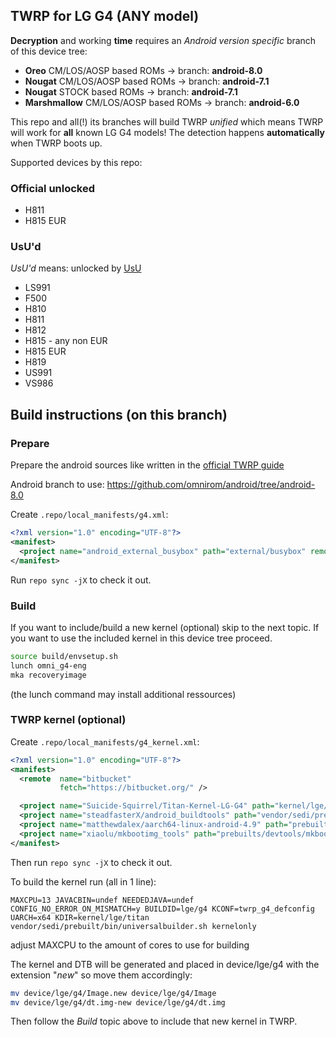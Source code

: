 ## TWRP for LG G4 (ANY model)

**Decryption** and working **time** requires an *Android version specific* branch of this device tree:

* **Oreo** CM/LOS/AOSP based ROMs -> branch: **android-8.0**
* **Nougat** CM/LOS/AOSP based ROMs -> branch: **android-7.1**
* **Nougat** STOCK based ROMs -> branch: **android-7.1**
* **Marshmallow** CM/LOS/AOSP based ROMs -> branch: **android-6.0**

This repo and all(!) its branches will build TWRP *unified* which means TWRP will work for **all** known LG G4 models!
The detection happens **automatically** when TWRP boots up.

Supported devices by this repo:

### Official unlocked
* H811
* H815 EUR

### UsU'd
_UsU'd_ means: unlocked by [UsU](https://bit.do/unlockg4)

* LS991
* F500
* H810
* H811
* H812
* H815 - any non EUR
* H815 EUR
* H819
* US991
* VS986

## Build instructions (on this branch)

### Prepare

Prepare the android sources like written in the [official TWRP guide](http://forum.xda-developers.com/showthread.php?t=1943625)

Android branch to use: https://github.com/omnirom/android/tree/android-8.0

Create `.repo/local_manifests/g4.xml`:

```xml
<?xml version="1.0" encoding="UTF-8"?>
<manifest>
  <project name="android_external_busybox" path="external/busybox" remote="omnirom" revision="android-8.0" />
</manifest>
```

Run `repo sync -jX` to check it out.

### Build

If you want to include/build a new kernel (optional) skip to the next topic. 
If you want to use the included kernel in this device tree proceed.

```sh
source build/envsetup.sh
lunch omni_g4-eng
mka recoveryimage
```
(the lunch command may install additional ressources)

### TWRP kernel (optional)

Create `.repo/local_manifests/g4_kernel.xml`:

```xml
<?xml version="1.0" encoding="UTF-8"?>
<manifest>
  <remote  name="bitbucket"
           fetch="https://bitbucket.org/" />

  <project name="Suicide-Squirrel/Titan-Kernel-LG-G4" path="kernel/lge/titan" remote="github" revision="refs/heads/oreo-mr1-release_synced" />         
  <project name="steadfasterX/android_buildtools" path="vendor/sedi/prebuilt/bin" remote="github" revision="master" />
  <project name="matthewdalex/aarch64-linux-android-4.9" path="prebuilts/gcc/linux-x86/aarch64-linux-android-4.9-kernel" remote="bitbucket" revision="master" />
  <project name="xiaolu/mkbootimg_tools" path="prebuilts/devtools/mkbootimg_tools" remote="github" revision="master" />
</manifest>
```
Then run `repo sync -jX` to check it out.

To build the kernel run (all in 1 line):

`MAXCPU=13 JAVACBIN=undef NEEDEDJAVA=undef CONFIG_NO_ERROR_ON_MISMATCH=y BUILDID=lge/g4 KCONF=twrp_g4_defconfig UARCH=x64 KDIR=kernel/lge/titan vendor/sedi/prebuilt/bin/universalbuilder.sh kernelonly`

adjust MAXCPU to the amount of cores to use for building

The kernel and DTB will be generated and placed in device/lge/g4 with the extension "*new*" so move them accordingly:
```sh
mv device/lge/g4/Image.new device/lge/g4/Image
mv device/lge/g4/dt.img-new device/lge/g4/dt.img
```
Then follow the *Build* topic above to include that new kernel in TWRP.
